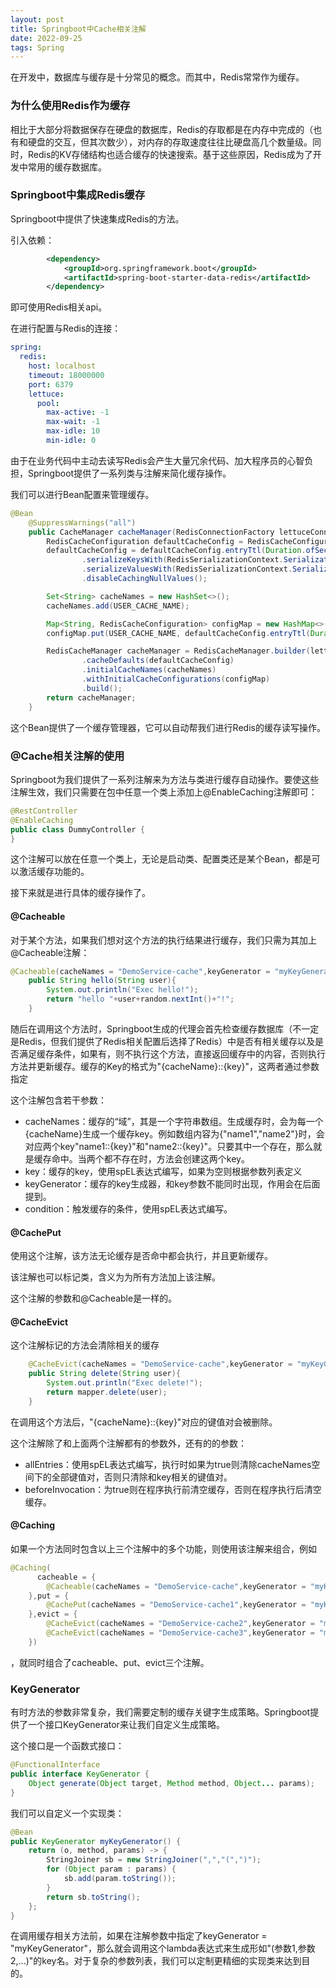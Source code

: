 ```yaml
---
layout: post
title: Springboot中Cache相关注解
date: 2022-09-25
tags: Spring
---
```


在开发中，数据库与缓存是十分常见的概念。而其中，Redis常常作为缓存。

### 为什么使用Redis作为缓存

相比于大部分将数据保存在硬盘的数据库，Redis的存取都是在内存中完成的（也有和硬盘的交互，但其次数少），对内存的存取速度往往比硬盘高几个数量级。同时，Redis的KV存储结构也适合缓存的快速搜索。基于这些原因，Redis成为了开发中常用的缓存数据库。

### Springboot中集成Redis缓存

Springboot中提供了快速集成Redis的方法。

引入依赖：

```xml
        <dependency>
            <groupId>org.springframework.boot</groupId>
            <artifactId>spring-boot-starter-data-redis</artifactId>
        </dependency>
```

即可使用Redis相关api。

在进行配置与Redis的连接：

```yaml
spring:
  redis:
    host: localhost
    timeout: 18000000
    port: 6379
    lettuce:
      pool:
        max-active: -1
        max-wait: -1
        max-idle: 10
        min-idle: 0
```

由于在业务代码中主动去读写Redis会产生大量冗余代码、加大程序员的心智负担，Springboot提供了一系列类与注解来简化缓存操作。

我们可以进行Bean配置来管理缓存。

```java
@Bean
    @SuppressWarnings("all")
    public CacheManager cacheManager(RedisConnectionFactory lettuceConnectionFactory) {
        RedisCacheConfiguration defaultCacheConfig = RedisCacheConfiguration.defaultCacheConfig();
        defaultCacheConfig = defaultCacheConfig.entryTtl(Duration.ofSeconds(DEFAULT_EXPIRE_TIME))
                .serializeKeysWith(RedisSerializationContext.SerializationPair.fromSerializer(new StringRedisSerializer()))
                .serializeValuesWith(RedisSerializationContext.SerializationPair.fromSerializer(new GenericJackson2JsonRedisSerializer()))
                .disableCachingNullValues();

        Set<String> cacheNames = new HashSet<>();
        cacheNames.add(USER_CACHE_NAME);

        Map<String, RedisCacheConfiguration> configMap = new HashMap<>();
        configMap.put(USER_CACHE_NAME, defaultCacheConfig.entryTtl(Duration.ofSeconds(USER_CACHE_EXPIRE_TIME)));

        RedisCacheManager cacheManager = RedisCacheManager.builder(lettuceConnectionFactory)
                .cacheDefaults(defaultCacheConfig)
                .initialCacheNames(cacheNames)
                .withInitialCacheConfigurations(configMap)
                .build();
        return cacheManager;
    }
```

这个Bean提供了一个缓存管理器，它可以自动帮我们进行Redis的缓存读写操作。

### @Cache相关注解的使用

Springboot为我们提供了一系列注解来为方法与类进行缓存自动操作。要使这些注解生效，我们只需要在包中任意一个类上添加上@EnableCaching注解即可：

```java
@RestController
@EnableCaching
public class DummyController {
}
```

这个注解可以放在任意一个类上，无论是启动类、配置类还是某个Bean，都是可以激活缓存功能的。

接下来就是进行具体的缓存操作了。

#### @Cacheable

对于某个方法，如果我们想对这个方法的执行结果进行缓存，我们只需为其加上@Cacheable注解：

```java
@Cacheable(cacheNames = "DemoService-cache",keyGenerator = "myKeyGenerator")
    public String hello(String user){
        System.out.println("Exec hello!");
        return "hello "+user+random.nextInt()+"!";
    }
```

随后在调用这个方法时，Springboot生成的代理会首先检查缓存数据库（不一定是Redis，但我们提供了Redis相关配置后选择了Redis）中是否有相关缓存以及是否满足缓存条件，如果有，则不执行这个方法，直接返回缓存中的内容，否则执行方法并更新缓存。缓存的Key的格式为"{cacheName}::{key}"，这两者通过参数指定

这个注解包含若干参数：

- cacheNames：缓存的“域”，其是一个字符串数组。生成缓存时，会为每一个{cacheName}生成一个缓存key。例如数组内容为{"name1","name2"}时，会对应两个key"name1::{key}"和"name2::{key}"。只要其中一个存在，那么就是缓存命中。当两个都不存在时，方法会创建这两个key。
- key：缓存的key，使用spEL表达式编写，如果为空则根据参数列表定义
- keyGenerator：缓存的key生成器，和key参数不能同时出现，作用会在后面提到。
- condition：触发缓存的条件，使用spEL表达式编写。

#### @CachePut

使用这个注解，该方法无论缓存是否命中都会执行，并且更新缓存。

该注解也可以标记类，含义为为所有方法加上该注解。

这个注解的参数和@Cacheable是一样的。

#### @CacheEvict

这个注解标记的方法会清除相关的缓存

```java
    @CacheEvict(cacheNames = "DemoService-cache",keyGenerator = "myKeyGenerator")
    public String delete(String user){
        System.out.println("Exec delete!");
        return mapper.delete(user);
    }
```

在调用这个方法后，"{cacheName}::{key}"对应的键值对会被删除。

这个注解除了和上面两个注解都有的参数外，还有的的参数：

- allEntries：使用spEL表达式编写，执行时如果为true则清除cacheNames空间下的全部键值对，否则只清除和key相关的键值对。
- beforeInvocation：为true则在程序执行前清空缓存，否则在程序执行后清空缓存。

#### @Caching

如果一个方法同时包含以上三个注解中的多个功能，则使用该注解来组合，例如

```java
@Caching(
	  cacheable = {
        @Cacheable(cacheNames = "DemoService-cache",keyGenerator = "myKeyGenerator")
    },put = {
        @CachePut(cacheNames = "DemoService-cache1",keyGenerator = "myKeyGenerator")
    },evict = {
        @CacheEvict(cacheNames = "DemoService-cache2",keyGenerator = "myKeyGenerator"),
        @CacheEvict(cacheNames = "DemoService-cache3",keyGenerator = "myKeyGenerator")
    })
```

，就同时组合了cacheable、put、evict三个注解。

### KeyGenerator

有时方法的参数非常复杂，我们需要定制的缓存关键字生成策略。Springboot提供了一个接口KeyGenerator来让我们自定义生成策略。

这个接口是一个函数式接口：

```java
@FunctionalInterface
public interface KeyGenerator {
    Object generate(Object target, Method method, Object... params);
}
```

我们可以自定义一个实现类：

```java
@Bean
public KeyGenerator myKeyGenerator() {
    return (o, method, params) -> {
        StringJoiner sb = new StringJoiner(",","(",")");
        for (Object param : params) {
            sb.add(param.toString());
        }
        return sb.toString();
    };
}
```

在调用缓存相关方法前，如果在注解参数中指定了keyGenerator = "myKeyGenerator"，那么就会调用这个lambda表达式来生成形如"(参数1,参数2,...)"的key名。对于复杂的参数列表，我们可以定制更精细的实现类来达到目的。